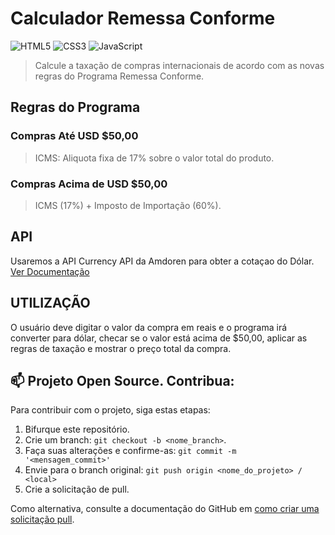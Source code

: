 # Calculador Remessa Conforme
  
![HTML5](https://img.shields.io/badge/html5-%23E34F26.svg?style=for-the-badge&logo=html5&logoColor=white) ![CSS3](https://img.shields.io/badge/css3-%231572B6.svg?style=for-the-badge&logo=css3&logoColor=white) ![JavaScript](https://img.shields.io/badge/javascript-%23323330.svg?style=for-the-badge&logo=javascript&logoColor=%23F7DF1E)
  
  
> Calcule a taxação de compras internacionais de acordo com as novas regras do Programa Remessa Conforme.

## Regras do Programa

### Compras Até USD $50,00

> ICMS: Aliquota fixa de 17% sobre o valor total do produto.


### Compras Acima de USD $50,00

> ICMS (17%) + Imposto de Importação (60%).
  
 
 
## API
Usaremos a API Currency API da Amdoren para obter a cotaçao do Dólar. [Ver Documentação](https://www.amdoren.com/currency-api/)



## UTILIZAÇÃO
O usuário deve digitar o valor da compra em reais e o programa irá converter para dólar, checar se o valor está acima de $50,00, aplicar as regras de taxação e mostrar o preço total da compra.




 ## 📫 Projeto Open Source. Contribua:

 Para contribuir com o projeto, siga estas etapas: 
  
 1. Bifurque este repositório. 
 2. Crie um branch: `git checkout -b <nome_branch>`. 
 3. Faça suas alterações e confirme-as: `git commit -m '<mensagem_commit>'` 
 4. Envie para o branch original: `git push origin <nome_do_projeto> / <local>` 
 5. Crie a solicitação de pull. 
  
 Como alternativa, consulte a documentação do GitHub em [como criar uma solicitação pull](https://help.github.com/en/github/collaborating-with-issues-and-pull-requests/creating-a-pull-request). 
